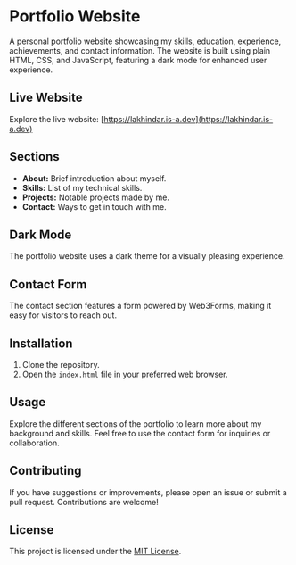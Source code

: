 # Portfolio Website

A personal portfolio website showcasing my skills, education, experience, achievements, and contact information. The website is built using plain HTML, CSS, and JavaScript, featuring a dark mode for enhanced user experience.

## Live Website

Explore the live website: [https://lakhindar.is-a.dev](https://lakhindar.is-a.dev)

## Sections

- **About:** Brief introduction about myself.
- **Skills:** List of my technical skills.
- **Projects:** Notable projects made by me.
- **Contact:** Ways to get in touch with me.

## Dark Mode

The portfolio website uses a dark theme for a visually pleasing experience.

## Contact Form

The contact section features a form powered by Web3Forms, making it easy for visitors to reach out.

## Installation

1. Clone the repository.
2. Open the `index.html` file in your preferred web browser.

## Usage

Explore the different sections of the portfolio to learn more about my background and skills. Feel free to use the contact form for inquiries or collaboration.

## Contributing

If you have suggestions or improvements, please open an issue or submit a pull request. Contributions are welcome!

## License

This project is licensed under the [MIT License](LICENSE).
